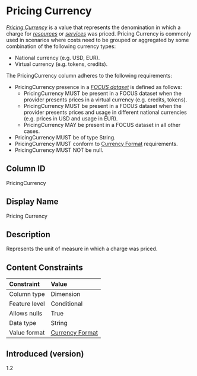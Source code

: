 # Pricing Currency

[*Pricing Currency*](#glossary:pricing-currency) is a value that represents the denomination in which a charge for [*resources*](#glossary:resource) or [*services*](#glossary:service) was priced. Pricing Currency is commonly used in scenarios where costs need to be grouped or aggregated by some combination of the following currency types:

* National currency (e.g. USD, EUR).
* Virtual currency (e.g. tokens, credits).

The PricingCurrency column adheres to the following requirements:

* PricingCurrency presence in a [*FOCUS dataset*](#glossary:FOCUS-dataset) is defined as follows:
  * PricingCurrency MUST be present in a FOCUS dataset when the provider presents prices in a virtual currency (e.g. credits, tokens).
  * PricingCurrency MUST be present in a FOCUS dataset when the provider presents prices and usage in different national currencies (e.g. prices in USD and usage in EUR).
  * PricingCurrency MAY be present in a FOCUS dataset in all other cases.
* PricingCurrency MUST be of type String.
* PricingCurrency MUST conform to [Currency Format](#currencyformat) requirements.
* PricingCurrency MUST NOT be null.

## Column ID

PricingCurrency

## Display Name

Pricing Currency

## Description

Represents the unit of measure in which a charge was priced.

## Content Constraints

| Constraint      | Value                               |
|:----------------|:------------------------------------|
| Column type     | Dimension                           |
| Feature level   | Conditional                         |
| Allows nulls    | True                                |
| Data type       | String                              |
| Value format    | [Currency Format](#currencyformat) |

## Introduced (version)

1.2

